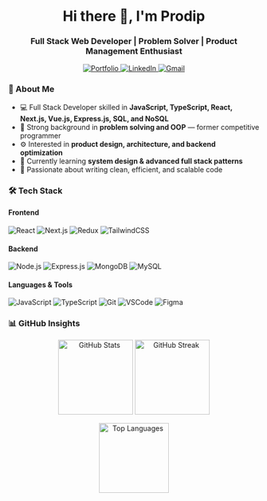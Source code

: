 <h1 align="center">Hi there 👋, I'm Prodip</h1>
<h3 align="center">Full Stack Web Developer | Problem Solver | Product Management Enthusiast</h3>

<p align="center">
  <a href="https://prodip-sarker.netlify.app" target="_blank">
    <img src="https://img.shields.io/badge/Portfolio-000000?style=for-the-badge&logo=About.me&logoColor=white" alt="Portfolio" />
  </a>
  <a href="https://linkedin.com/in/itsprodip" target="_blank">
    <img src="https://img.shields.io/badge/LinkedIn-0A66C2?style=for-the-badge&logo=linkedin&logoColor=white" alt="LinkedIn" />
  </a>
  <a href="mailto:prodipsarker953@gmail.com">
    <img src="https://img.shields.io/badge/Gmail-D14836?style=for-the-badge&logo=gmail&logoColor=white" alt="Gmail" />
  </a>
</p>

### 🧠 About Me  
- 💻 Full Stack Developer skilled in **JavaScript, TypeScript, React, Next.js, Vue.js, Express.js, SQL, and NoSQL**  
- 🧩 Strong background in **problem solving and OOP** — former competitive programmer  
- ⚙️ Interested in **product design, architecture, and backend optimization**  
- 🌱 Currently learning **system design & advanced full stack patterns**  
- 🚀 Passionate about writing clean, efficient, and scalable code  

### 🛠️ Tech Stack  

#### Frontend  
![React](https://img.shields.io/badge/React-61DAFB?style=for-the-badge&logo=react&logoColor=black)
![Next.js](https://img.shields.io/badge/Next.js-000000?style=for-the-badge&logo=nextdotjs&logoColor=white)
![Redux](https://img.shields.io/badge/Redux-764ABC?style=for-the-badge&logo=redux&logoColor=white)
![TailwindCSS](https://img.shields.io/badge/TailwindCSS-38B2AC?style=for-the-badge&logo=tailwindcss&logoColor=white)

#### Backend  
![Node.js](https://img.shields.io/badge/Node.js-43853D?style=for-the-badge&logo=node.js&logoColor=white)
![Express.js](https://img.shields.io/badge/Express.js-000000?style=for-the-badge&logo=express&logoColor=white)
![MongoDB](https://img.shields.io/badge/MongoDB-4EA94B?style=for-the-badge&logo=mongodb&logoColor=white)
![MySQL](https://img.shields.io/badge/MySQL-00758F?style=for-the-badge&logo=mysql&logoColor=white)

#### Languages & Tools  
![JavaScript](https://img.shields.io/badge/JavaScript-F7DF1E?style=for-the-badge&logo=javascript&logoColor=black)
![TypeScript](https://img.shields.io/badge/TypeScript-007ACC?style=for-the-badge&logo=typescript&logoColor=white)
![Git](https://img.shields.io/badge/Git-F05032?style=for-the-badge&logo=git&logoColor=white)
![VSCode](https://img.shields.io/badge/VS%20Code-0078D7?style=for-the-badge&logo=visualstudiocode&logoColor=white)
![Figma](https://img.shields.io/badge/Figma-F24E1E?style=for-the-badge&logo=figma&logoColor=white)

### 📊 GitHub Insights  

<p align="center">
  <img src="https://github-readme-stats.vercel.app/api?username=itsprodip&show_icons=true&theme=react&hide_border=true&include_all_commits=true" height="150" alt="GitHub Stats" />
  <img src="https://github-readme-streak-stats.herokuapp.com/?user=itsprodip&theme=react&hide_border=true" height="150" alt="GitHub Streak" />
</p>

<p align="center">
  <img src="https://github-readme-stats.vercel.app/api/top-langs/?username=itsprodip&layout=compact&theme=react&hide_border=true" height="140" alt="Top Languages" />
</p>
